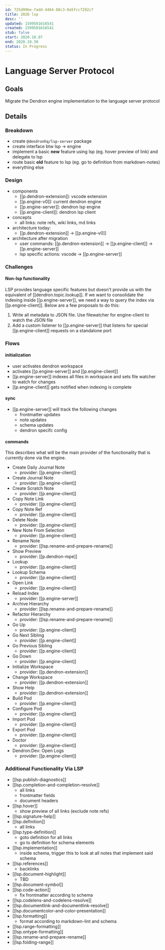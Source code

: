 ```yaml
---
id: 725d99be-fadd-4464-88c3-0a5fcc7292c7
title: 2020 lsp
desc: ''
updated: 1599501616541
created: 1599501616541
stub: false
start: 2020.10.07
end: 2020.10.30
status: In Progress
---
```

# Language Server Protocol

## Goals

Migrate the Dendron engine implementation to the language server protocol

## Details

### Breakdown

- create `@dendronhq/lsp-server` package
- create interface btw lsp -> engine
- implement a basic **new** feature using lsp (eg. hover preview of link) and delegate to lsp
- route basic **old** feature to lsp (eg. go to definition from markdown-notes)
- everything else

### Design
- components
    - [[p.dendron-extension]]: vscode extension
    - [[p.engine-v0]]: current dendron engine
    - [[p.engine-server]]: dendron lsp engine
    - [[p.engine-client]]: dendron lsp client
- concepts
    - all links: note refs, wiki links, md links
- architecture today:
    - [[p.dendron-extension]] -> [[p.engine-v0]]
- architecture after migration
    - user commands: [[p.dendron-extension]] -> [[p.engine-client]] -> [[p.engine-server]]
    - lsp specific actions: vscode -> [[p.engine-server]]

### Challenges

#### Non-lsp functionality
LSP provides language specific features but doesn't provide us with the equivalent of [[dendron.topic.lookup]]. If we want to consolidate the indexing inside [[p.engine-server]], we need a way to query the index via [[p.engine-client]]. Below are a few proposals to do this:

1. Write all metadata to JSON file. Use filewatcher for engine-client to watch the JSON file
2. Add a custom listener to [[p.engine-server]] that listens for special [[p.engine-client]] requests on a standalone port

### Flows

#### initialization
- user activates dendron workspace
- activates [[p.engine-server]] and [[p.engine-client]]
- [[p.engine-server]] indexes all files in workspace and sets file watcher to watch for changes
- [[p.engine-client]] gets notified when indexing is complete

#### sync
- [[p.engine-server]] will track the following changes
    - frontmatter updates
    - note updates
    - schema updates
    - dendron specifc config

#### commands

This describes what will be the main provider of the functionality that is currently done via the engine.

- Create Daily Journal Note
    - provider: [[p.engine-client]]
- Create Journal Note
    - provider: [[p.engine-client]]
- Create Scratch Note
    - provider: [[p.engine-client]]
- Copy Note Link
    - provider: [[p.engine-client]]
- Copy Note Ref
    - provider: [[p.engine-client]]
- Delete Node
    - provider: [[p.engine-client]]
- New Note From Selection
    - provider: [[p.engine-client]]
- Rename Note
    - provider: [[lsp.rename-and-prepare-rename]]
- Show Preview
    - provider: [[p.dendron-mpe]]
- Lookup
    - provider: [[p.engine-client]]
- Lookup Schema
    - provider: [[p.engine-client]]
- Open Link
    - provider: [[p.engine-client]]
- Reload Index
    - provider: [[p.engine-server]]
- Archive Hierarchy
    - provider: [[lsp.rename-and-prepare-rename]]
- Refactor Hierarchy
    - provider: [[lsp.rename-and-prepare-rename]]
- Go Up
    - provider: [[p.engine-client]]
- Go Next Sibling
    - provider: [[p.engine-client]]
- Go Previous Sibling
    - provider: [[p.engine-client]]
- Go Down
    - provider: [[p.engine-client]]
- Initialize Workspace
    - provider: [[p.dendron-extension]]
- Change Workspace
    - provider: [[p.dendron-extension]]
- Show Help
    - provider: [[p.dendron-extension]]
- Build Pod
    - provider: [[p.engine-client]]
- Configure Pod
    - provider: [[p.engine-client]]
- Import Pod
    - provider: [[p.engine-client]]
- Export Pod
    - provider: [[p.engine-client]]
- Doctor
    - provider: [[p.engine-client]]
- Dendron:Dev: Open Logs
    - provider: [[p.engine-client]]

### Additional Functionality Via LSP
- [[lsp.publish-diagnostics]]
- [[lsp.completion-and-completion-resolve]]
    - all links
    - frontmatter fields 
    - document headers
- [[lsp.hover]]
    - show preview of all links (exclude note refs)
- [[lsp.signature-help]]
- [[lsp.definition]]
    - all links
- [[lsp.type-definition]]
    - goto definition for all links
    - go to definition for schema elements
- [[lsp.implementation]]
    - inside schema, trigger this to look at all notes that implement said schema
- [[lsp.references]]
    - backlinks
- [[lsp.document-highlight]]
    - TBD
- [[lsp.document-symbol]]
- [[lsp.code-action]]
    - fix frontmatter according to schema
- [[lsp.codelens-and-codelens-resolve]]
- [[lsp.documentlink-and-documentlink-resolve]]
- [[lsp.documentcolor-and-color-presentation]]
- [[lsp.formatting]]
    - format according to markdown-lint and schema
- [[lsp.range-formatting]]
- [[lsp.ontype-formatting]]
- [[lsp.rename-and-prepare-rename]]
- [[lsp.folding-range]]
